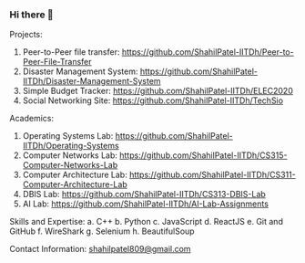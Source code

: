 ### Hi there 👋


Projects:
  1. Peer-to-Peer file transfer: https://github.com/ShahilPatel-IITDh/Peer-to-Peer-File-Transfer
  2. Disaster Management System: https://github.com/ShahilPatel-IITDh/Disaster-Management-System
  3. Simple Budget Tracker: https://github.com/ShahilPatel-IITDh/ELEC2020
  4. Social Networking Site: https://github.com/ShahilPatel-IITDh/TechSio
 
Academics:
  1. Operating Systems Lab: https://github.com/ShahilPatel-IITDh/Operating-Systems
  2. Computer Networks Lab: https://github.com/ShahilPatel-IITDh/CS315-Computer-Networks-Lab
  3. Computer Architecture Lab: https://github.com/ShahilPatel-IITDh/CS311-Computer-Architecture-Lab
  4. DBIS Lab: https://github.com/ShahilPatel-IITDh/CS313-DBIS-Lab
  5. AI Lab: https://github.com/ShahilPatel-IITDh/AI-Lab-Assignments

Skills and Expertise:
  a. C++
  b. Python
  c. JavaScript
  d. ReactJS
  e. Git and GitHub
  f. WireShark
  g. Selenium
  h. BeautifulSoup

Contact Information: shahilpatel809@gmail.com

<!--
**ShahilPatel-IITDh/ShahilPatel-IITDh** is a ✨ _special_ ✨ repository because its `README.md` (this file) appears on your GitHub profile.
